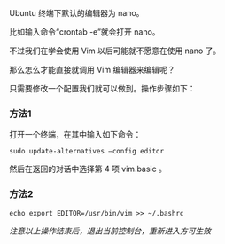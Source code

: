 

Ubuntu 终端下默认的编辑器为 nano。

比如输入命令“crontab -e”就会打开 nano。

不过我们在学会使用 Vim 以后可能就不愿意在使用 nano 了。

那么怎么才能直接就调用 Vim 编辑器来编辑呢？

只需要修改一个配置我们就可以做到。操作步骤如下：

### 方法1

打开一个终端，在其中输入如下命令： 

    sudo update-alternatives –config editor 

然后在返回的对话中选择第 4 项 vim.basic 。

### 方法2

    echo export EDITOR=/usr/bin/vim >> ~/.bashrc

*注意以上操作结束后，退出当前控制台，重新进入方可生效*
